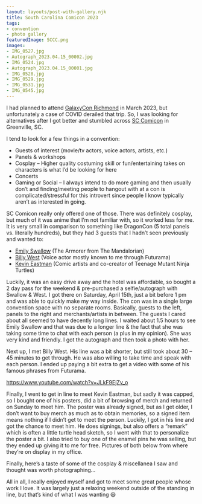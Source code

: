 ```yaml
---
layout: layouts/post-with-gallery.njk
title: South Carolina Comicon 2023
tags: 
- convention
- photo gallery
featuredImage: SCCC.png
images:
- IMG_0527.jpg
- Autograph_2023.04.15_00002.jpg
- IMG_0524.jpg
- Autograph_2023.04.15_00001.jpg
- IMG_0528.jpg
- IMG_0529.jpg
- IMG_0531.jpg
- IMG_0545.jpg
---
```

I had planned to attend [GalaxyCon Richmond](https://galaxycon.com/pages/richmond) in March 2023, but unfortunately a case of COVID derailed that trip. So, I was looking for alternatives after I got better and stumbled across [SC Comicon](https://www.sccomicon.com) in Greenville, SC.

I tend to look for a few things in a convention:‌

* Guests of interest (movie/tv actors, voice actors, artists, etc.)
* Panels & workshops
* Cosplay – Higher quality costuming skill or fun/entertaining takes on characters is what I’d be looking for here
* Concerts
* Gaming or Social – I always intend to do more gaming and then usually don’t and finding/meeting people to hangout with at a con is complicated/stressful for this introvert since people I know typically aren’t as interested in going.

SC Comicon really only offered one of those. There was definitely cosplay, but much of it was anime that I’m not familiar with, so it worked less for me. It is very small in comparison to something like DragonCon (5 total panels vs. literally hundreds), but they had 3 guests that I hadn’t seen previously and wanted to:

* [Emily Swallow](https://www.imdb.com/name/nm2646861/) (The Armorer from The Mandalorian)
* [Billy West](https://www.imdb.com/name/nm0921942/) (Voice actor mostly known to me through Futurama)
* [Kevin Eastman](https://en.wikipedia.org/wiki/Kevin_Eastman) (Comic artists and co-creator of Teenage Mutant Ninja Turtles)

Luckily, it was an easy drive away and the hotel was affordable, so bought a 2 day pass for the weekend & pre-purchased a selfie/autograph with Swallow & West. I got there on Saturday, April 15th, just a bit before 1 pm and was able to quickly make my way inside. The con was in a single large convention space with no separate rooms. Basically, guests to the left, panels to the right and merchants/artists in between. The guests I cared about all seemed to have decently long lines. I waited about 1.5 hours to see Emily Swallow and that was due to a longer line & the fact that she was taking some time to chat with each person (a plus in my opinion). She was very kind and friendly. I got the autograph and then took a photo with her.

Next up, I met Billy West. His line was a bit shorter, but still took about 30 – 45 minutes to get through. He was also willing to take time and speak with each person. I ended up paying a bit extra to get a video with some of his famous phrases from Futurama.

https://www.youtube.com/watch?v=JLkF9EjZv_o

Finally, I went to get in line to meet Kevin Eastman, but sadly it was capped, so I bought one of his posters, did a bit of browsing of merch and returned on Sunday to meet him. The poster was already signed, but as I get older, I don’t want to buy merch as much as to obtain memories, so a signed item means nothing if I didn’t get to meet the person. Luckily, I got in his line and got the chance to meet him. He does signings, but also offers a “remark” which is often a little turtle head sketch, so I went with that to personalize the poster a bit. I also tried to buy one of the enamel pins he was selling, but they ended up giving it to me for free. Pictures of both below from where they’re on display in my office.

Finally, here’s a taste of some of the cosplay & miscellanea I saw and thought was worth photographing…

All in all, I really enjoyed myself and got to meet some great people whose work I love. It was largely just a relaxing weekend outside of the standing in line, but that’s kind of what I was wanting 😃
